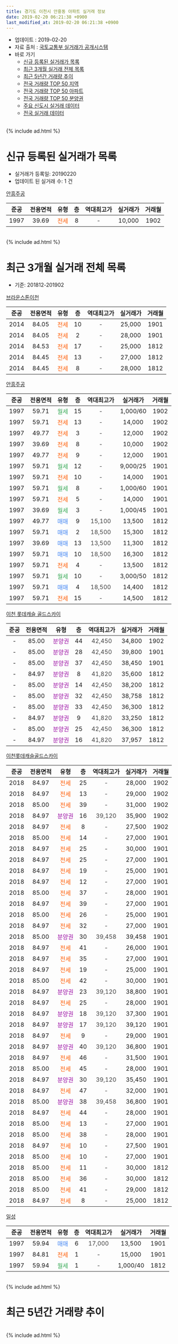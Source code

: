 ```yaml
---
title: 경기도 이천시 안흥동 아파트 실거래 정보
date: 2019-02-20 06:21:38 +0900
last_modified_at: 2019-02-20 06:21:38 +0900
---
```


* 업데이트 : 2019-02-20
* 자료 출처 : [국토교통부 실거래가 공개시스템](http://rt.molit.go.kr)
* 바로 가기
    * [신규 등록된 실거래가 목록](#신규-등록된-실거래가-목록)
    * [최근 3개월 실거래 전체 목록](#최근-3개월-실거래-전체-목록)
    * [최근 5년간 거래량 추이](#최근-5년간-거래량-추이)
    * [전국 거래량 TOP 50 지역](https://inasie.github.io/apt-trade-info/최근-3개월-전국에서-가장-거래가-많이-발생한-지역)
    * [전국 거래량 TOP 50 아파트](https://inasie.github.io/apt-trade-info/최근-3개월-전국에서-가장-거래가-많이-발생한-아파트)
    * [전국 거래량 TOP 50 분양권](https://inasie.github.io/apt-trade-info/최근-3개월-전국에서-가장-거래가-많이-발생한-분양권)
    * [주요 신도시 실거래 데이터](https://inasie.github.io/apt-trade-info/주요-신도시)
    * [전국 실거래 데이터](https://inasie.github.io/apt-trade-info/전국)
<br>
{% include ad.html %}
<br>

# 신규 등록된 실거래가 목록
* 실거래가 등록일: 20190220
* 업데이트 된 실거래 수: 1 건


[안흥주공](https://search.naver.com/search.naver?query=%EA%B2%BD%EA%B8%B0%EB%8F%84+%EC%9D%B4%EC%B2%9C%EC%8B%9C+%EC%95%88%ED%9D%A5%EB%8F%99+%EC%95%88%ED%9D%A5%EC%A3%BC%EA%B3%B5)

|준공|전용면적|유형|층|역대최고가|실거래가|거래월|
|:---:|:---:|:---:|:---:|:---:|:---:|:---:|
|1997|39.69|<span style="color:#ff5a00">전세</span>|8|<span style="color:#444444">-</span>|10,000|1902|


<br>
{% include ad.html %}
<br>

# 최근 3개월 실거래 전체 목록
* 기준: 201812-201902


[브라운스톤이천](https://search.naver.com/search.naver?query=%EA%B2%BD%EA%B8%B0%EB%8F%84+%EC%9D%B4%EC%B2%9C%EC%8B%9C+%EC%95%88%ED%9D%A5%EB%8F%99+%EB%B8%8C%EB%9D%BC%EC%9A%B4%EC%8A%A4%ED%86%A4%EC%9D%B4%EC%B2%9C)

|준공|전용면적|유형|층|역대최고가|실거래가|거래월|
|:---:|:---:|:---:|:---:|:---:|:---:|:---:|
|2014|84.05|<span style="color:#ff5a00">전세</span>|10|<span style="color:#444444">-</span>|25,000|1901|
|2014|84.05|<span style="color:#ff5a00">전세</span>|2|<span style="color:#444444">-</span>|28,000|1901|
|2014|84.53|<span style="color:#ff5a00">전세</span>|17|<span style="color:#444444">-</span>|25,000|1812|
|2014|84.45|<span style="color:#ff5a00">전세</span>|13|<span style="color:#444444">-</span>|27,000|1812|
|2014|84.45|<span style="color:#ff5a00">전세</span>|8|<span style="color:#444444">-</span>|28,000|1812|

[안흥주공](https://search.naver.com/search.naver?query=%EA%B2%BD%EA%B8%B0%EB%8F%84+%EC%9D%B4%EC%B2%9C%EC%8B%9C+%EC%95%88%ED%9D%A5%EB%8F%99+%EC%95%88%ED%9D%A5%EC%A3%BC%EA%B3%B5)

|준공|전용면적|유형|층|역대최고가|실거래가|거래월|
|:---:|:---:|:---:|:---:|:---:|:---:|:---:|
|1997|59.71|<span style="color:#34a853">월세</span>|15|<span style="color:#444444">-</span>|1,000/60|1902|
|1997|59.71|<span style="color:#ff5a00">전세</span>|13|<span style="color:#444444">-</span>|14,000|1902|
|1997|49.77|<span style="color:#ff5a00">전세</span>|3|<span style="color:#444444">-</span>|12,000|1902|
|1997|39.69|<span style="color:#ff5a00">전세</span>|8|<span style="color:#444444">-</span>|10,000|1902|
|1997|49.77|<span style="color:#ff5a00">전세</span>|9|<span style="color:#444444">-</span>|12,000|1901|
|1997|59.71|<span style="color:#34a853">월세</span>|12|<span style="color:#444444">-</span>|9,000/25|1901|
|1997|59.71|<span style="color:#ff5a00">전세</span>|10|<span style="color:#444444">-</span>|14,000|1901|
|1997|59.71|<span style="color:#34a853">월세</span>|8|<span style="color:#444444">-</span>|1,000/60|1901|
|1997|59.71|<span style="color:#ff5a00">전세</span>|5|<span style="color:#444444">-</span>|14,000|1901|
|1997|39.69|<span style="color:#34a853">월세</span>|3|<span style="color:#444444">-</span>|1,000/45|1901|
|1997|49.77|<span style="color:#4285f3">매매</span>|9|<span style="color:#444444">15,100</span>|13,500|1812|
|1997|59.71|<span style="color:#4285f3">매매</span>|2|<span style="color:#444444">18,500</span>|15,300|1812|
|1997|39.69|<span style="color:#4285f3">매매</span>|13|<span style="color:#444444">13,500</span>|11,300|1812|
|1997|59.71|<span style="color:#4285f3">매매</span>|10|<span style="color:#444444">18,500</span>|16,300|1812|
|1997|59.71|<span style="color:#ff5a00">전세</span>|4|<span style="color:#444444">-</span>|13,500|1812|
|1997|59.71|<span style="color:#34a853">월세</span>|10|<span style="color:#444444">-</span>|3,000/50|1812|
|1997|59.71|<span style="color:#4285f3">매매</span>|4|<span style="color:#444444">18,500</span>|14,400|1812|
|1997|59.71|<span style="color:#ff5a00">전세</span>|15|<span style="color:#444444">-</span>|14,500|1812|

[이천 롯데캐슬 골드스카이](https://search.naver.com/search.naver?query=%EA%B2%BD%EA%B8%B0%EB%8F%84+%EC%9D%B4%EC%B2%9C%EC%8B%9C+%EC%95%88%ED%9D%A5%EB%8F%99+%EC%9D%B4%EC%B2%9C+%EB%A1%AF%EB%8D%B0%EC%BA%90%EC%8A%AC+%EA%B3%A8%EB%93%9C%EC%8A%A4%EC%B9%B4%EC%9D%B4)

|준공|전용면적|유형|층|역대최고가|실거래가|거래월|
|:---:|:---:|:---:|:---:|:---:|:---:|:---:|
|-|85.00|<span style="color:#9C11A5">분양권</span>|44|<span style="color:#444444">42,450</span>|34,800|1902|
|-|85.00|<span style="color:#9C11A5">분양권</span>|28|<span style="color:#444444">42,450</span>|39,800|1901|
|-|85.00|<span style="color:#9C11A5">분양권</span>|37|<span style="color:#444444">42,450</span>|38,450|1901|
|-|84.97|<span style="color:#9C11A5">분양권</span>|8|<span style="color:#444444">41,820</span>|35,600|1812|
|-|85.00|<span style="color:#9C11A5">분양권</span>|14|<span style="color:#444444">42,450</span>|38,200|1812|
|-|85.00|<span style="color:#9C11A5">분양권</span>|32|<span style="color:#444444">42,450</span>|38,758|1812|
|-|85.00|<span style="color:#9C11A5">분양권</span>|33|<span style="color:#444444">42,450</span>|36,300|1812|
|-|84.97|<span style="color:#9C11A5">분양권</span>|9|<span style="color:#444444">41,820</span>|33,250|1812|
|-|85.00|<span style="color:#9C11A5">분양권</span>|25|<span style="color:#444444">42,450</span>|36,300|1812|
|-|84.97|<span style="color:#9C11A5">분양권</span>|16|<span style="color:#444444">41,820</span>|37,957|1812|

[이천롯데캐슬골드스카이](https://search.naver.com/search.naver?query=%EA%B2%BD%EA%B8%B0%EB%8F%84+%EC%9D%B4%EC%B2%9C%EC%8B%9C+%EC%95%88%ED%9D%A5%EB%8F%99+%EC%9D%B4%EC%B2%9C%EB%A1%AF%EB%8D%B0%EC%BA%90%EC%8A%AC%EA%B3%A8%EB%93%9C%EC%8A%A4%EC%B9%B4%EC%9D%B4)

|준공|전용면적|유형|층|역대최고가|실거래가|거래월|
|:---:|:---:|:---:|:---:|:---:|:---:|:---:|
|2018|84.97|<span style="color:#ff5a00">전세</span>|25|<span style="color:#444444">-</span>|28,000|1902|
|2018|84.97|<span style="color:#ff5a00">전세</span>|13|<span style="color:#444444">-</span>|29,000|1902|
|2018|85.00|<span style="color:#ff5a00">전세</span>|39|<span style="color:#444444">-</span>|31,000|1902|
|2018|84.97|<span style="color:#9C11A5">분양권</span>|16|<span style="color:#444444">39,120</span>|35,900|1902|
|2018|84.97|<span style="color:#ff5a00">전세</span>|8|<span style="color:#444444">-</span>|27,500|1902|
|2018|85.00|<span style="color:#ff5a00">전세</span>|14|<span style="color:#444444">-</span>|27,000|1901|
|2018|84.97|<span style="color:#ff5a00">전세</span>|25|<span style="color:#444444">-</span>|30,000|1901|
|2018|84.97|<span style="color:#ff5a00">전세</span>|25|<span style="color:#444444">-</span>|27,000|1901|
|2018|84.97|<span style="color:#ff5a00">전세</span>|19|<span style="color:#444444">-</span>|25,000|1901|
|2018|84.97|<span style="color:#ff5a00">전세</span>|12|<span style="color:#444444">-</span>|27,000|1901|
|2018|85.00|<span style="color:#ff5a00">전세</span>|37|<span style="color:#444444">-</span>|28,000|1901|
|2018|84.97|<span style="color:#ff5a00">전세</span>|39|<span style="color:#444444">-</span>|27,000|1901|
|2018|85.00|<span style="color:#ff5a00">전세</span>|26|<span style="color:#444444">-</span>|25,000|1901|
|2018|84.97|<span style="color:#ff5a00">전세</span>|32|<span style="color:#444444">-</span>|27,000|1901|
|2018|85.00|<span style="color:#9C11A5">분양권</span>|30|<span style="color:#444444">39,458</span>|39,458|1901|
|2018|84.97|<span style="color:#ff5a00">전세</span>|41|<span style="color:#444444">-</span>|26,000|1901|
|2018|84.97|<span style="color:#ff5a00">전세</span>|35|<span style="color:#444444">-</span>|27,000|1901|
|2018|84.97|<span style="color:#ff5a00">전세</span>|19|<span style="color:#444444">-</span>|25,000|1901|
|2018|85.00|<span style="color:#ff5a00">전세</span>|42|<span style="color:#444444">-</span>|30,000|1901|
|2018|84.97|<span style="color:#9C11A5">분양권</span>|23|<span style="color:#444444">39,120</span>|38,800|1901|
|2018|84.97|<span style="color:#ff5a00">전세</span>|25|<span style="color:#444444">-</span>|28,000|1901|
|2018|84.97|<span style="color:#9C11A5">분양권</span>|18|<span style="color:#444444">39,120</span>|37,300|1901|
|2018|84.97|<span style="color:#9C11A5">분양권</span>|17|<span style="color:#444444">39,120</span>|39,120|1901|
|2018|84.97|<span style="color:#ff5a00">전세</span>|9|<span style="color:#444444">-</span>|29,000|1901|
|2018|84.97|<span style="color:#9C11A5">분양권</span>|40|<span style="color:#444444">39,120</span>|36,800|1901|
|2018|84.97|<span style="color:#ff5a00">전세</span>|46|<span style="color:#444444">-</span>|31,500|1901|
|2018|85.00|<span style="color:#ff5a00">전세</span>|45|<span style="color:#444444">-</span>|28,000|1901|
|2018|84.97|<span style="color:#9C11A5">분양권</span>|30|<span style="color:#444444">39,120</span>|35,450|1901|
|2018|84.97|<span style="color:#ff5a00">전세</span>|47|<span style="color:#444444">-</span>|32,000|1901|
|2018|85.00|<span style="color:#9C11A5">분양권</span>|38|<span style="color:#444444">39,458</span>|36,800|1901|
|2018|84.97|<span style="color:#ff5a00">전세</span>|44|<span style="color:#444444">-</span>|28,000|1901|
|2018|85.00|<span style="color:#ff5a00">전세</span>|13|<span style="color:#444444">-</span>|27,000|1901|
|2018|85.00|<span style="color:#ff5a00">전세</span>|38|<span style="color:#444444">-</span>|28,000|1901|
|2018|84.97|<span style="color:#ff5a00">전세</span>|10|<span style="color:#444444">-</span>|27,500|1901|
|2018|85.00|<span style="color:#ff5a00">전세</span>|10|<span style="color:#444444">-</span>|27,000|1901|
|2018|85.00|<span style="color:#ff5a00">전세</span>|11|<span style="color:#444444">-</span>|30,000|1812|
|2018|85.00|<span style="color:#ff5a00">전세</span>|36|<span style="color:#444444">-</span>|30,000|1812|
|2018|85.00|<span style="color:#ff5a00">전세</span>|41|<span style="color:#444444">-</span>|29,000|1812|
|2018|84.97|<span style="color:#ff5a00">전세</span>|8|<span style="color:#444444">-</span>|25,000|1812|


<script async src="//pagead2.googlesyndication.com/pagead/js/adsbygoogle.js"></script>
<!-- 기본 -->
<ins class="adsbygoogle"
     style="display:block"
     data-ad-client="ca-pub-2446590836940007"
     data-ad-slot="1659523306"
     data-ad-format="auto"
     data-full-width-responsive="true"></ins>
<script>
(adsbygoogle = window.adsbygoogle || []).push({});
</script>


[일성](https://search.naver.com/search.naver?query=%EA%B2%BD%EA%B8%B0%EB%8F%84+%EC%9D%B4%EC%B2%9C%EC%8B%9C+%EC%95%88%ED%9D%A5%EB%8F%99+%EC%9D%BC%EC%84%B1)

|준공|전용면적|유형|층|역대최고가|실거래가|거래월|
|:---:|:---:|:---:|:---:|:---:|:---:|:---:|
|1997|59.94|<span style="color:#4285f3">매매</span>|6|<span style="color:#444444">17,000</span>|13,500|1901|
|1997|84.81|<span style="color:#ff5a00">전세</span>|1|<span style="color:#444444">-</span>|15,000|1901|
|1997|59.94|<span style="color:#34a853">월세</span>|1|<span style="color:#444444">-</span>|1,000/40|1812|


<br>
{% include ad.html %}
<br>

# 최근 5년간 거래량 추이


<div style="width:100%;">
    <canvas id="deal_progress" height="200"></canvas>
</div>

<script>
new Chart(document.getElementById("deal_progress"), {
    type: 'line',
    data: {
        labels: ['201402','201403','201404','201405','201406','201407','201408','201409','201410','201411','201412','201501','201502','201503','201504','201505','201506','201507','201508','201509','201510','201511','201512','201601','201602','201603','201604','201605','201606','201607','201608','201609','201610','201611','201612','201701','201702','201703','201704','201705','201706','201707','201708','201709','201710','201711','201712','201801','201802','201803','201804','201805','201806','201807','201808','201809','201810','201811','201812','201901','201902'],
        datasets: [{
            label: '매매',
            pointRadius: 1,
            data: [12, 15, 10, 3, 12, 10, 14, 9, 8, 7, 9, 16, 5, 13, 14, 12, 11, 8, 6, 5, 3, 6, 4, 4, 2, 9, 2, 5, 15, 5, 10, 4, 11, 8, 4, 5, 5, 7, 10, 10, 8, 6, 11, 5, 11, 5, 13, 15, 17, 25, 14, 12, 9, 22, 21, 20, 14, 11, 12, 10, 2],
            borderColor: "rgba(255, 201, 14, 1)",
            backgroundColor: "rgba(255, 201, 14, 0.5)",
            fill: false,
            lineTension: 0
        },{
            label: '전월세',
            pointRadius: 1,
            data: [6, 8, 8, 6, 6, 10, 10, 6, 12, 8, 6, 5, 3, 11, 6, 5, 2, 3, 4, 9, 5, 2, 9, 3, 7, 8, 8, 10, 9, 13, 9, 12, 10, 13, 3, 8, 8, 6, 11, 5, 9, 5, 11, 13, 7, 3, 2, 4, 14, 8, 6, 6, 9, 7, 5, 5, 11, 8, 11, 32, 8],
            borderColor: "rgba(0, 141, 185, 1)",
            backgroundColor: "rgba(0, 141, 185, 0.5)",
            fill: false,
            lineTension: 0
        }
        ]
    },
    options: {
        responsive: true,
        title: {
            display: false
        },
        tooltips: {
            mode: 'index',
            intersect: false
        },
        hover: {
            mode: 'nearest',
            intersect: true
        },
        scales: {
            xAxes: [{
                display: true,
                scaleLabel: {
                    display: true,
                    labelString: '년/월'
                }
            }],
            yAxes: [{
                display: true,
                ticks: {
                    suggestedMin: 0,
                },
                scaleLabel: {
                    display: true,
                    labelString: '실거래 수'
                }
            }]
        }
    }
});

</script>


<br>
{% include ad.html %}
<br>

